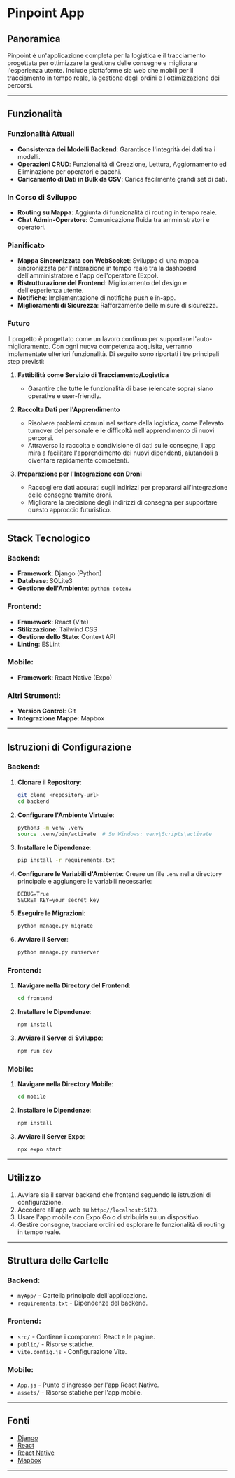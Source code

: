# Pinpoint App

## Panoramica

Pinpoint è un'applicazione completa per la logistica e il tracciamento progettata per ottimizzare la gestione delle consegne e migliorare l'esperienza utente. Include piattaforme sia web che mobili per il tracciamento in tempo reale, la gestione degli ordini e l'ottimizzazione dei percorsi.

---

## Funzionalità

### Funzionalità Attuali

- **Consistenza dei Modelli Backend**: Garantisce l'integrità dei dati tra i modelli.
- **Operazioni CRUD**: Funzionalità di Creazione, Lettura, Aggiornamento ed Eliminazione per operatori e pacchi.
- **Caricamento di Dati in Bulk da CSV**: Carica facilmente grandi set di dati.

### In Corso di Sviluppo

- **Routing su Mappa**: Aggiunta di funzionalità di routing in tempo reale.
- **Chat Admin-Operatore**: Comunicazione fluida tra amministratori e operatori.

### Pianificato

- **Mappa Sincronizzata con WebSocket**: Sviluppo di una mappa sincronizzata per l'interazione in tempo reale tra la dashboard dell'amministratore e l'app dell'operatore (Expo).
- **Ristrutturazione del Frontend**: Miglioramento del design e dell'esperienza utente.
- **Notifiche**: Implementazione di notifiche push e in-app.
- **Miglioramenti di Sicurezza**: Rafforzamento delle misure di sicurezza.

### Futuro

Il progetto è progettato come un lavoro continuo per supportare l'auto-miglioramento. Con ogni nuova competenza acquisita, verranno implementate ulteriori funzionalità. Di seguito sono riportati i tre principali step previsti:

1. **Fattibilità come Servizio di Tracciamento/Logistica**
   - Garantire che tutte le funzionalità di base (elencate sopra) siano operative e user-friendly.

2. **Raccolta Dati per l'Apprendimento**
   - Risolvere problemi comuni nel settore della logistica, come l'elevato turnover del personale e le difficoltà nell'apprendimento di nuovi percorsi.
   - Attraverso la raccolta e condivisione di dati sulle consegne, l'app mira a facilitare l'apprendimento dei nuovi dipendenti, aiutandoli a diventare rapidamente competenti.

3. **Preparazione per l'Integrazione con Droni**
   - Raccogliere dati accurati sugli indirizzi per prepararsi all'integrazione delle consegne tramite droni.
   - Migliorare la precisione degli indirizzi di consegna per supportare questo approccio futuristico.

---

## Stack Tecnologico

### Backend:
- **Framework**: Django (Python)
- **Database**: SQLite3
- **Gestione dell'Ambiente**: `python-dotenv`

### Frontend:
- **Framework**: React (Vite)
- **Stilizzazione**: Tailwind CSS
- **Gestione dello Stato**: Context API
- **Linting**: ESLint

### Mobile:
- **Framework**: React Native (Expo)

### Altri Strumenti:
- **Version Control**: Git
- **Integrazione Mappe**: Mapbox

---

## Istruzioni di Configurazione

### Backend:

1. **Clonare il Repository**:
   ```bash
   git clone <repository-url>
   cd backend
   ```

2. **Configurare l'Ambiente Virtuale**:
   ```bash
   python3 -m venv .venv
   source .venv/bin/activate  # Su Windows: venv\Scripts\activate
   ```

3. **Installare le Dipendenze**:
   ```bash
   pip install -r requirements.txt
   ```

4. **Configurare le Variabili d'Ambiente**:
   Creare un file `.env` nella directory principale e aggiungere le variabili necessarie:
   ```env
   DEBUG=True
   SECRET_KEY=your_secret_key
   ```

5. **Eseguire le Migrazioni**:
   ```bash
   python manage.py migrate
   ```

6. **Avviare il Server**:
   ```bash
   python manage.py runserver
   ```

### Frontend:

1. **Navigare nella Directory del Frontend**:
   ```bash
   cd frontend
   ```

2. **Installare le Dipendenze**:
   ```bash
   npm install
   ```

3. **Avviare il Server di Sviluppo**:
   ```bash
   npm run dev
   ```

### Mobile:

1. **Navigare nella Directory Mobile**:
   ```bash
   cd mobile
   ```

2. **Installare le Dipendenze**:
   ```bash
   npm install
   ```

3. **Avviare il Server Expo**:
   ```bash
   npx expo start
   ```

---

## Utilizzo

1. Avviare sia il server backend che frontend seguendo le istruzioni di configurazione.
2. Accedere all'app web su `http://localhost:5173`.
3. Usare l'app mobile con Expo Go o distribuirla su un dispositivo.
4. Gestire consegne, tracciare ordini ed esplorare le funzionalità di routing in tempo reale.

---

## Struttura delle Cartelle

### Backend:
- `myApp/` - Cartella principale dell'applicazione.
- `requirements.txt` - Dipendenze del backend.

### Frontend:
- `src/` - Contiene i componenti React e le pagine.
- `public/` - Risorse statiche.
- `vite.config.js` - Configurazione Vite.

### Mobile:
- `App.js` - Punto d'ingresso per l'app React Native.
- `assets/` - Risorse statiche per l'app mobile.

---

## Fonti

- [Django](https://www.djangoproject.com/)
- [React](https://reactjs.org/)
- [React Native](https://reactnative.dev/)
- [Mapbox](https://www.mapbox.com/)

---

